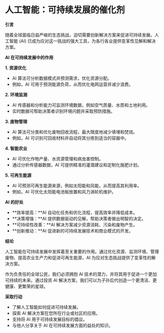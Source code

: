 # 人工智能：可持续发展的催化剂

**引言**

随着全球面临日益严峻的生态挑战，迫切需要创新解决方案来促进可持续发展。人工智能 (AI) 已成为应对这一挑战的强大工具，为各行各业提供变革性见解和解决方案。

**AI 在可持续发展中的作用**

**1. 资源优化**

* AI 算法可分析数据模式并预测需求，优化资源分配。
* 例如，AI 可用于预测能源负荷，从而优化电网运营并减少浪费。

**2. 环境监测**

* AI 传感器和分析能力可监测环境数据，例如空气质量、水质和土地利用。
* 实时数据可帮助决策者识别环境问题并采取预防措施。

**3. 废物管理**

* AI 算法可分类和优化废物回收流程，最大限度地减少填埋和焚烧。
* 例如，AI 可识别可回收材料并自动将其分拣到适当的容器中。

**4. 智能农业**

* AI 可优化作物产量、水资源管理和病虫害控制。
* 通过分析传感器数据，AI 可提供精准的灌溉建议和定制化施肥计划。

**5. 可再生能源**

* AI 可预测可再生能源来源，例如太阳能和风能，从而提高其利用率。
* 例如，AI 可优化太阳能电池板放置和风力涡轮机维护。

**AI 的好处**

* **效率提高：**AI 自动化任务和优化流程，提高效率并降低成本。
* **决策增强：**AI 提供数据驱动的见解，帮助决策者做出明智的决定。
* **可持续性改善：**AI 解决方案减少资源消耗、污染和废物产生。
* **创新推动：**AI 促进新的可持续发展技术和商业模式的开发。

**结论**

人工智能在可持续发展中发挥着至关重要的作用。通过优化资源、监测环境、管理废物、提高农业生产力和促进可再生能源，AI 为应对生态挑战提供了变革性的解决方案。

作为负责任的全球公民，我们必须拥抱 AI 技术的潜力，并将其用于促进一个更加可持续的未来。通过投资 AI 解决方案，我们可以为子孙后代创造一个更清洁、更健康、更繁荣的星球。

**采取行动**

* 了解人工智能如何促进可持续发展。
* 探索 AI 解决方案在您所在行业或社区的应用。
* 支持将 AI 用于可持续发展目标的倡议。
* 与他人分享关于 AI 在可持续发展方面的益处的知识。
